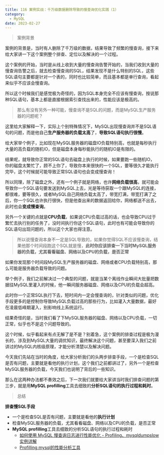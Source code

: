 ```yaml
---
title: 116 案例实战：千万级数据删除导致的慢查询优化实践（1）
category:
  - MySQL
date: 2023-02-27
---
```


<!-- more -->


> 案例背景

案例的背景是，当时有人删除了千万级的数据，结果导致了频繁的慢查询，接下来给大家讲一下这个案例整个排查、定位以及解决的一个过程。

这个案例的开始，当时是从线上收到大量的慢查询告警开始的，当我们收到大量的慢查询告警之后，就去检查慢查询的SQL，结果发现不是什么特别的SQL，这些SQL语句主要都是针对一个表的，同时也比较简单，而且基本都是单行查询，看起来似乎不应该会慢查询。

所以这个时候我们是感觉极为奇怪的，因为SQL本身完全不应该有慢查询，按说那种SQL语句，基本上都是直接根据索引查找出来的，性能应该是极高的。

> 那么有没有另外一种可能，慢查询不是SQL的问题，而是MySQL生产服务器的问题呢？

这里给大家解释一下，实际上个别特殊情况下，MySQL出现慢查询并不是SQL语句的问题，而是他自己**生产服务器的负载太高**了，**导致SQL语句执行很慢**。

给大家举个例子，比如现在MySQL服务器的磁盘IO负载特别高，也就是每秒执行大量的高负载的随机IO，但是磁盘本身每秒能执行的随机IO是有限的。

结果呢，就导致你正常的SQL语句去磁盘上执行的时候，如果要跑一些随机IO，你的磁盘太繁忙了，顾不上你了，导致你本来很快的一个SQL，要等很久才能执行完毕，这个时候就可能导致正常SQL语句也会变成慢查询！

所以同理，除了磁盘之外，还有一个例子就是网络，也许**网络负载很高**，就可能会导致你一个SQL语句要发送到MySQL上去，光是等待获取一个跟MySQL的连接，都很难，要等很久，或者MySQL自己网络负载太高了，带宽打满，带宽打满了之后，你一个SQL也许执行很快，但是他查出来的数据返回给你，网络都送不出去，此时也会**变成慢查询**。

另外一个关键的点就是**CPU负载**，如果说CPU负载过高的话，也会导致CPU过于繁忙去执行别的任务了，没时间执行你这个SQL语句，此时也有可能会导致你的SQL语句出现问题的，所以这个大家也得注意。

> 所以说慢查询本身不一定是SQL导致的，如果你觉得SQL不应该慢查询，结果他那个时间段跑这个SQL就是慢，**此时你应该排查一下当时MySQL服务器的负载，尤其看看磁盘、网络以及CPU的负载，是否正常**

如果你发现那个时间段MySQL生产服务器的磁盘、网络或者CPU负载特别高，那么可能是服务器负载导致的问题。

举个例子，我们之前解决过一个典型的问题，就是当某个离线作业瞬间大批量把数据往MySQL里灌入的时候，他一瞬间服务器磁盘、网络以及CPU的负载会超高。

此时你一个正常SQL执行下去，短时间内一定会慢查询的，针对类似的问题，优化手段更多的是控制你导致MySQL负载过高的那些行为，比如灌入大量数据，最好在凌晨低峰期灌入，别影响线上系统运行。

结果奇怪的是，当时我们看了下MySQL服务器的磁盘、网络以及CPU负载，一切正常，似乎也不是这个问题导致的。

这个时候，似乎看起来有点无解了是不是？别着急，这个案例的排查过程是极为漫长的，涉及到MySQL大量的调优知识，最终解决这个问题，甚至要深入我们之前讲过的MySQL内核级原理，才能分析清楚以及解决问题。

今天我们先站在当时的角度，给大家分析我们的头两步排查手段，一个是检查SQL是否有问题，主要就是看他的执行计划，这个我们之前都讲过了，另外一个是检查MySQL服务器的负载，今天我们也说明了背后的一些知识。

那么在这两种办法都不奏效之后，下一次我们就要给大家讲当时我们排查问题的第三步，就是用**MySQL profilling**工具去细致的**分析SQL语句的执行过程和耗时**。

> 总结

**排查慢SQL手段**

- 一个是检查SQL是否有问题，主要就是看他的**执行计划**
- 检查MySQL服务器的负载，尤其看看磁盘、网络以及CPU的负载，是否正常
- **MySQL profilling**工具去细致的分析SQL语句的执行过程和耗时
  - [如何使用 MySQL 慢查询日志进行性能优化 - Profiling、mysqldumpslow 实例详解](https://zhuanlan.zhihu.com/p/434567956)
  - [Profilling mysql的性能分析工具](https://www.cnblogs.com/sxdcgaq8080/p/11844079.html)



